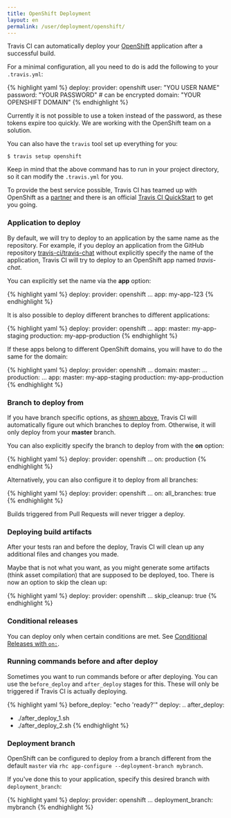 ```yaml
---
title: OpenShift Deployment
layout: en
permalink: /user/deployment/openshift/
---
```


Travis CI can automatically deploy your [OpenShift](https://www.openshift.com/) application after a successful build.

For a minimal configuration, all you need to do is add the following to your `.travis.yml`:

{% highlight yaml %}
deploy:
  provider: openshift
  user: "YOU USER NAME"
  password: "YOUR PASSWORD" # can be encrypted
  domain: "YOUR OPENSHIFT DOMAIN"
{% endhighlight %}

Currently it is not possible to use a token instead of the password, as these tokens expire too quickly. We are working with the OpenShift team on a solution.

You can also have the `travis` tool set up everything for you:

    $ travis setup openshift

Keep in mind that the above command has to run in your project directory, so it can modify the `.travis.yml` for you.

To provide the best service possible, Travis CI has teamed up with OpenShift as a [partner](https://www.openshift.com/partners) and there is an official [Travis CI QuickStart](https://www.openshift.com/quickstarts/travis-ci-on-openshift) to get you going.

### Application to deploy

By default, we will try to deploy to an application by the same name as the repository. For example, if you deploy an application from the GitHub repository [travis-ci/travis-chat](https://github.com/travis-ci/travis-chat) without explicitly specify the name of the application, Travis CI will try to deploy to an OpenShift app named *travis-chat*.

You can explicitly set the name via the **app** option:

{% highlight yaml %}
deploy:
  provider: openshift
  ...
  app: my-app-123
{% endhighlight %}

It is also possible to deploy different branches to different applications:

{% highlight yaml %}
deploy:
  provider: openshift
  ...
  app:
    master: my-app-staging
    production: my-app-production
{% endhighlight %}

If these apps belong to different OpenShift domains, you will have to do the same for the domain:

{% highlight yaml %}
deploy:
  provider: openshift
  ...
  domain:
    master: ...
    production: ...
  app:
    master: my-app-staging
    production: my-app-production
{% endhighlight %}

### Branch to deploy from

If you have branch specific options, as [shown above](#Application-to-deploy), Travis CI will automatically figure out which branches to deploy from. Otherwise, it will only deploy from your **master** branch.

You can also explicitly specify the branch to deploy from with the **on** option:

{% highlight yaml %}
deploy:
  provider: openshift
  ...
  on: production
{% endhighlight %}

Alternatively, you can also configure it to deploy from all branches:

{% highlight yaml %}
deploy:
  provider: openshift
  ...
  on:
    all_branches: true
{% endhighlight %}

Builds triggered from Pull Requests will never trigger a deploy.

### Deploying build artifacts

After your tests ran and before the deploy, Travis CI will clean up any additional files and changes you made.

Maybe that is not what you want, as you might generate some artifacts (think asset compilation) that are supposed to be deployed, too. There is now an option to skip the clean up:

{% highlight yaml %}
deploy:
  provider: openshift
  ...
  skip_cleanup: true
{% endhighlight %}

### Conditional releases

You can deploy only when certain conditions are met.
See [Conditional Releases with `on:`](/user/deployment#conditional-releases-with-on).

### Running commands before and after deploy

Sometimes you want to run commands before or after deploying. You can use the `before_deploy` and `after_deploy` stages for this. These will only be triggered if Travis CI is actually deploying.

{% highlight yaml %}
before_deploy: "echo 'ready?'"
deploy:
  ..
after_deploy:
  - ./after_deploy_1.sh
  - ./after_deploy_2.sh
{% endhighlight %}

### Deployment branch

OpenShift can be configured to deploy from a branch different from the default `master` via `rhc app-configure --deployment-branch mybranch`.

If you've done this to your application, specify this desired branch with `deployment_branch`:

{% highlight yaml %}
deploy:
  provider: openshift
  ...
  deployment_branch: mybranch
{% endhighlight %}
